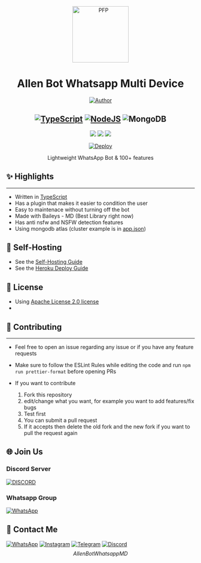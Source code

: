 <div align="center">
<img src="https://i.ibb.co/DwZzvGK/allenss.jpg" width="150" height="150" border="0" alt="PFP">

# Allen Bot Whatsapp Multi Device

<p align="center">
  <a href="https://github.com/Paiiss"><img title="Author" src="https://img.shields.io/badge/Author-Paiiss-yellow.svg?style=for-the-badge&logo=github" /></a>
</p>

## [![TypeScript](https://img.shields.io/badge/TypeScript-007ACC?style=for-the-badge&logo=typescript&logoColor=white)](https://www.typescriptlang.org/) [![NodeJS](https://img.shields.io/badge/Node.js-43853D?style=for-the-badge&logo=node.js&logoColor=white)](https://nodejs.org/) ![MongoDB](https://img.shields.io/badge/MongoDB-4EA94B?style=for-the-badge&logo=mongodb&logoColor=white)

[![](https://img.shields.io/github/license/Paiiss/bot-wa)](https://github.com/Paiiss/bot-wa/blob/master/LICENSE) [![](https://img.shields.io/github/repo-size/Paiiss/bot-wa)](https://github.com/Paiiss/bot-wa/) [![](https://img.shields.io/github/forks/paiiss/bot-wa.svg)](https://github.com/Paiiss/bot-wa/network/members)

[![Deploy](https://www.herokucdn.com/deploy/button.png)](https://heroku.com/deploy?template=https://github.com/Paiiss/bot-wa/)

Lightweight WhatsApp Bot & 100+ features

</div>

## ✨ Highlights

---

-   Written in [TypeScript](https://www.typescriptlang.org/)
-   Has a plugin that makes it easier to condition the user
-   Easy to maintenace without turning off the bot
-   Made with Baileys - MD (Best Library right now)
-   Has anti nsfw and NSFW detection features
-   Using mongodb atlas (cluster example is in [app.json](https://github.com/Paiiss/bot-wa/blob/master/app.json))

## 🦎 Self-Hosting

-   See the [Self-Hosting Guide](https://github.com/Paiiss/bot-wa/blob/master/Self-Hosting.md)
-   See the [Heroku Deploy Guide](https://github.com/Paiiss/bot-wa/blob/master/Self-Heroku.md)

## 📄 License

-   Using [Apache License 2.0 license](https://github.com/Paiiss/bot-wa/blob/master/LICENSE)
-

## 💪 Contributing

---

-   Feel free to open an issue regarding any issue or if you have any feature requests
-   Make sure to follow the ESLint Rules while editing the code and run `npm run prettier-format` before opening PRs
-   If you want to contribute

    1. Fork this repository
    2. edit/change what you want, for example you want to add features/fix bugs
    3. Test first
    4. You can submit a pull request
    5. If it accepts then delete the old fork and the new fork if you want to pull the request again

## 🌐 Join Us

### Discord Server

[![DISCORD](https://invidget.switchblade.xyz/9RCmUqghMN)](https://discord.gg/9RCmUqghMN)

### Whatsapp Group

[![WhatsApp](https://img.shields.io/badge/WhatsApp-25D366?style=for-the-badge&logo=whatsapp&logoColor=white)](https://chat.whatsapp.com/CktCFlTbTiMLq5K4fgIidd)

## 📲 Contact Me

[![WhatsApp](https://img.shields.io/badge/WhatsApp-25D366?style=for-the-badge&logo=whatsapp&logoColor=white)](https://wa.me/6285805609094) [![Instagram](https://img.shields.io/badge/Instagram-E4405F?style=for-the-badge&logo=instagram&logoColor=white)](https://instagram.com/mfa_daffa/) [![Telegram](https://img.shields.io/badge/Telegram-2CA5E0?style=for-the-badge&logo=telegram&logoColor=white)](https://t.me/@Paissse) [![Discord](https://img.shields.io/badge/Discord-7289DA?style=for-the-badge&logo=discord&logoColor=white)](https://discord.gg/9RCmUqghMN)
$$ Allen BotWhatsappMD $$
